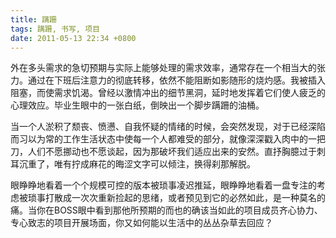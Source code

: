```yaml
---
title: 蹒跚
tags: 蹒跚, 书写, 项目
date: 2011-05-13 22:34 +0800
---
```



外在多头需求的急切预期与实际上能够处理的需求效率，通常存在一个相当大的张力。通过在下班后注意力的彻底转移，依然不能阻断如影随形的烧灼感。我被插入阻塞，而使需求饥渴。曾经以激情冲出的细节黑洞，延时地发挥着它们使人疲乏的心理效应。毕业生眼中的一张白纸，倒映出一个脚步蹒跚的油桶。

当一个人淤积了颓丧、愤懑、自我怀疑的情绪的时候，会突然发现，对于已经深陷而习以为常的工作生活状态中使每一个人都难受的部分，就像深深戳入肉中的一把刀，人们不愿挪动也不愿谈起，因为那破坏我们适应出来的安然。直抒胸臆过于刺耳沉重了，唯有拧成麻花的晦涩文字可以倾注，换得刹那解脱。

眼睁睁地看着一个个规模可控的版本被琐事凌迟推延，眼睁睁地看着一盘专注的考虑被琐事打散成一次次重新捡起的思绪，或者预见到它的必然如此，是一种莫名的痛。当你在BOSS眼中看到那他所预期的而也的确该当如此的项目成员齐心协力、专心致志的项目开展场面，你又如何能以生活中的丛丛杂草去回应？

